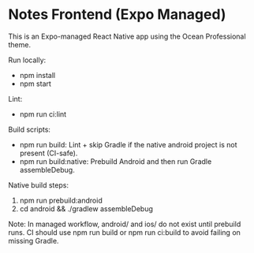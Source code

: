 # Notes Frontend (Expo Managed)

This is an Expo-managed React Native app using the Ocean Professional theme.

Run locally:
- npm install
- npm start

Lint:
- npm run ci:lint

Build scripts:
- npm run build: Lint + skip Gradle if the native android project is not present (CI-safe).
- npm run build:native: Prebuild Android and then run Gradle assembleDebug.

Native build steps:
1) npm run prebuild:android
2) cd android && ./gradlew assembleDebug

Note: In managed workflow, android/ and ios/ do not exist until prebuild runs. CI should use npm run build or npm run ci:build to avoid failing on missing Gradle.
